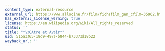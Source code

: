 ```yaml
---
content_type: external-resource
external_url: https://www.allocine.fr/film/fichefilm_gen_cfilm=35962.html
has_external_license_warning: true
license: https://en.wikipedia.org/wiki/All_rights_reserved
status: ''
title: "*\xCAtre et Avoir*"
uid: 515a3365-18d9-4970-b844-b73373d18b22
wayback_url: ''
---
```

